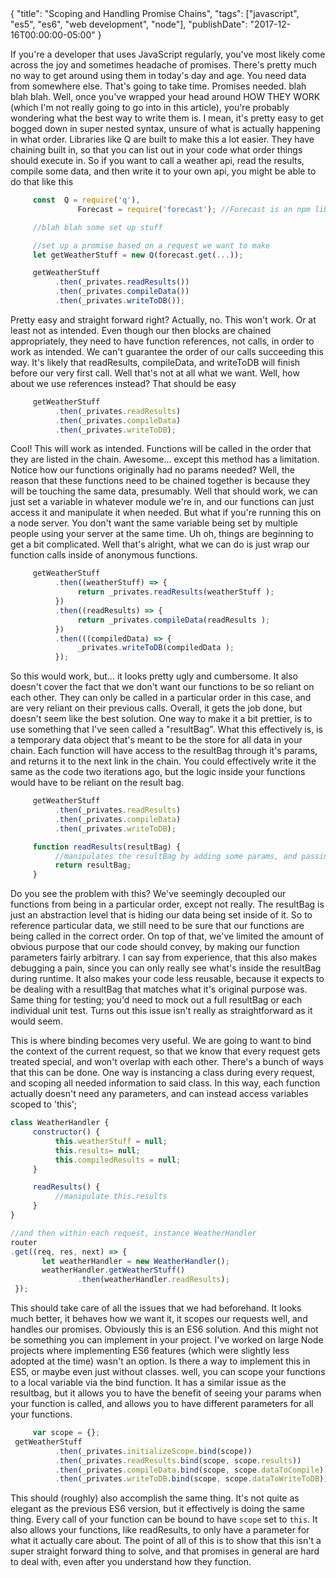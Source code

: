 <meta>
{
    "title": "Scoping and Handling Promise Chains",
    "tags": ["javascript", "es5", "es6", "web development",  "node"],
    "publishDate": "2017-12-16T00:00:00-05:00"
}
</meta>

If you're a developer that uses JavaScript regularly, you've most likely come across the joy and sometimes headache of promises. There's pretty much no way to get around using them in today's day and age. You need data from somewhere else. That's going to take time. Promises needed. blah blah blah. Well, once you've wrapped your head around HOW THEY WORK (which I'm not really going to go into in this article), you're probably wondering what the best way to write them is. I mean, it's pretty easy to get bogged down in super nested syntax, unsure of what is actually happening in what order. Libraries like Q are built to make this a lot easier. They have chaining built in, so that  you can list out in your code what order things should execute in. So if you want to call a weather api, read the results, compile some data, and then write it to your own api, you might be able to do that like this

``` JavaScript
     const  Q = require('q'),
               Forecast = require('forecast'); //Forecast is an npm library

     //blah blah some set up stuff

     //set up a promise based on a request we want to make
     let getWeatherStuff = new Q(forecast.get(...));

     getWeatherStuff
          .then(_privates.readResults())
          .then(_privates.compileData())
          .then(_privates.writeToDB());
```

Pretty easy and straight forward right? Actually, no. This won't work. Or at least not as intended. Even though our then blocks are chained appropriately, they need to have function references, not calls, in order to work as intended. We can't guarantee the order of our calls succeeding this way. It's likely that readResults, compileData, and writeToDB will finish before our very first call. Well that's not at all what we want. Well, how about we use references instead? That should be easy

``` JavaScript
     getWeatherStuff
          .then(_privates.readResults)
          .then(_privates.compileData)
          .then(_privates.writeToDB);
```

Cool! This will work as intended. Functions will be called in the order that they are listed in the chain. Awesome... except this method has a limitation. Notice how our functions originally had no params needed? Well, the reason that these functions need to be chained together is because they will be touching the same data, presumably. Well that should work, we can just set a variable in whatever module we're in, and our functions can just access it and manipulate it when needed. But what if you're running this on a node server. You don't want the same variable being set by multiple people using your server at the same time. Uh oh, things are beginning to get a bit complicated. Well that's alright, what we can do is just wrap our function calls inside of anonymous functions.

``` JavaScript
     getWeatherStuff
          .then((weatherStuff) => {
               return _privates.readResults(weatherStuff );
          })
          .then((readResults) => {
               return _privates.compileData(readResults );
          })
          .then(((compiledData) => {
               _privates.writeToDB(compiledData );
          });
```

So this would work, but... it looks pretty ugly and cumbersome. It also doesn't cover the fact that we don't want our functions to be so reliant on each other. They can only be called in a particular order in this case, and are very reliant on their previous calls. Overall, it gets the job done, but doesn't seem like the best solution. One way to make it a bit prettier, is to use something that I've seen called a "resultBag". What this effectively is, is a temporary data object that's meant to be the store for all data in your chain. Each function will have access to the resultBag through it's params, and returns it to the next link in the chain. You could effectively write it the same as the code two iterations ago, but the logic inside your functions would have to be reliant on the result bag.

``` JavaScript
     getWeatherStuff
          .then(_privates.readResults)
          .then(_privates.compileData)
          .then(_privates.writeToDB);

     function readResults(resultBag) {
          //manipulates the resultBag by adding some params, and passing it along
          return resultBag;
     }
```

Do you see the problem with this? We've seemingly decoupled our functions from being in a particular order, except not really. The resultBag is just an abstraction level that is hiding our data being set inside of it. So to reference particular data, we still need to be sure that our functions are being called in the correct order. On top of that, we've limited the amount of obvious purpose that our code should convey, by making our function parameters fairly arbitrary. I can say from experience, that this also makes debugging a pain, since you can only really see what's inside the resultBag during runtime. It also makes your code less reusable, because it expects to be dealing with a resultBag that matches what it's original purpose was. Same thing for testing; you'd need to mock out a full resultBag or each individual unit test. Turns out this issue isn't really as straightforward as it would seem.

This is where binding becomes very useful. We are going to want to bind the context of the current request, so that we know that every request gets treated special, and won't overlap with each other. There's a bunch of ways that this can be done. One way is instancing a class during every request, and scoping all needed information to said class. In this way, each function actually doesn't need any parameters, and can instead access variables scoped to 'this';

```JavaScript
class WeatherHandler {
     constructor() {
          this.weatherStuff = null;
          this.results= null;
          this.compiledResults = null;
     }

     readResults() {
          //manipulate this.results
     }
}

//and then within each request, instance WeatherHandler
router
.get((req, res, next) => {
       let weatherHandler = new WeatherHandler();
       weatherHandler.getWeatherStuff()
               .then(weatherHandler.readResults);
 });
```

This should take care of all the issues that we had beforehand. It looks much better, it behaves how we want it, it scopes our requests well, and handles our promises. Obviously this is an ES6 solution. And this might not be something you can implement in your project. I've worked on large Node projects where implementing ES6 features (which were slightly less adopted at the time) wasn't an option. Is there a way to implement this in ES5, or maybe even just without classes. well, you can scope  your functions to a local variable via the bind function. It has a similar issue as the resultbag, but it allows you to have the benefit of seeing your params when your function is called, and allows you to have different parameters for all your functions.

```JavaScript
     var scope = {};
 getWeatherStuff
          .then(_privates.initializeScope.bind(scope))
          .then(_privates.readResults.bind(scope, scope.results))
          .then(_privates.compileData.bind(scope, scope.dataToCompile))
          .then(_privates.writeToDB.bind(scope, scope.dataToWriteToDB));
```
This should (roughly) also accomplish the same thing. It's not quite as elegant as the previous ES6 version, but it effectively is doing the same thing. Every call of your function can be bound to have `scope` set to `this`. It also allows your functions, like readResults, to only have a parameter for what it actually care about. The point of all of this is to show that this isn't a super straight forward thing to solve, and that promises in general are hard to deal with, even after you understand how they function.


